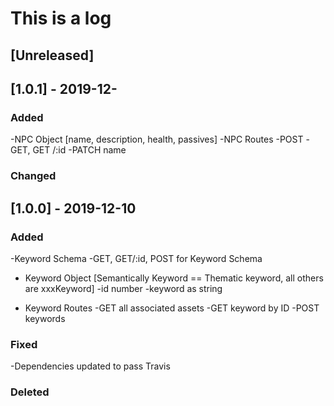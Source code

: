 # This is a log

## [Unreleased]

## [1.0.1] - 2019-12-

### Added

-NPC Object [name, description, health, passives]
-NPC Routes
    -POST
    -GET, GET /:id
    -PATCH name



### Changed

## [1.0.0] - 2019-12-10

### Added

-Keyword Schema
-GET, GET/:id, POST for Keyword Schema

- Keyword Object [Semantically Keyword == Thematic keyword, all others are xxxKeyword]
  -id number
  -keyword as string

- Keyword Routes
  -GET all associated assets
  -GET keyword by ID
  -POST keywords

### Fixed

-Dependencies updated to pass Travis

### Deleted
